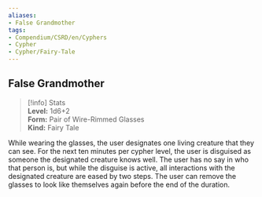 ```yaml
---
aliases:
- False Grandmother
tags:
- Compendium/CSRD/en/Cyphers
- Cypher
- Cypher/Fairy-Tale
---
```


  
## False Grandmother  
>[!info] Stats  
> **Level:** 1d6+2  
> **Form:** Pair of Wire-Rimmed Glasses  
> **Kind:** Fairy Tale
  
While wearing the glasses, the user designates one living creature that they can see. For the next ten minutes per cypher level, the user is disguised as someone the designated creature knows well. The user has no say in who that person is, but while the disguise is active, all interactions with the designated creature are eased by two steps. The user can remove the glasses to look like themselves again before the end of the duration.